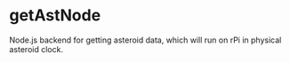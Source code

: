 # getAstNode
Node.js backend for getting asteroid data, which will run on rPi in physical asteroid clock.
